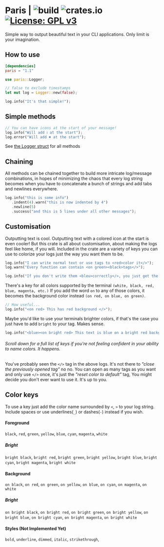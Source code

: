 # Paris | ![build](https://github.com/SirTheViking/logger/workflows/build/badge.svg) ![crates.io](https://img.shields.io/crates/v/paris.svg) [![License: GPL v3](https://img.shields.io/badge/License-GPLv3-blue.svg)](https://www.gnu.org/licenses/gpl-3.0)
Simple way to output beautiful text in your
CLI applications. Only limit is your imagination.


## How to use
```toml
[dependencies]
paris = "1.1"
```

```rust
use paris::Logger;

// false to exclude timestamps
let mut log = Logger::new(false);

log.info("It's that simple!");
```


## Simple methods
```rust
// You can have icons at the start of your message!
log.info("Will add ℹ at the start");
log.error("Will add ✖ at the start");
```
See [the Logger struct](https://docs.rs/paris/) for all methods


## Chaining
All methods can be chained together to build more intricate
log/message combinations, in hopes of minimizing the chaos
that every log string becomes when you have to concatenate
a bunch of strings and add tabs and newlines everywhere.
```rust
log.info("this is some info")
   .indent(4).warn("this is now indented by 4")
   .newline(5)
   .success("and this is 5 lines under all other messages");
```


## Customisation
Outputting text is cool. Outputting text with a colored icon
at the start is even cooler! But this crate is all about
customisation, about making the logs feel like home, if you will.
Included in the crate are a variety of keys you can use
to colorize your logs just the way you want them to be.
```rust
log.info("I can write normal text or use tags to <red>color it</>");
log.warn("Every function can contain <on green><black>tags</>");

log.info("If you don't write them <bleu>correctly</>, you just get the default colors");
```

There's a key for all colors supported by the terminal `(white, black, red, blue, magenta, etc.)`
If you add the word `on` to any of those colors, it becomes the
background color instead `(on red, on blue, on green)`.
```rust
// How useful...
log.info("<on red> This has red background </>");
```

Maybe you'd like to use your terminals brighter colors, if that's the case
you just have to add `bright` to your tag. Makes sense.
```rust
log.info("<blue><on bright red> This text is blue on a bright red background</> it's a pain");
```

###### Scroll down for a full list of keys if you're not feeling confident in your ability to name colors. It happens.

You've probably seen the `</>` tag in the above logs. It's not there to
_"close the previously opened tag"_ no no. You can open as many tags as you want
and only use `</>` once, it's just the _"reset color to default"_ tag, You might
decide you don't ever want to use it. It's up to you.


## Color keys
To use a key just add the color name surrounded by `<`, `>` to your log string. Include spaces
or use underlines(`_`) or dashes(`-`) instead if you wish.

#### Foreground
`black`, `red`, `green`, `yellow`, `blue`, `cyan`, `magenta`, `white`

##### Bright
`bright black`, `bright red`, `bright green`, `bright yellow`, `bright blue`, `bright cyan`, `bright magenta`,
 `bright white`


#### Background
`on black`, `on red`, `on green`, `on yellow`, `on blue`, `on cyan`, `on magenta`, `on white`

##### Bright
`on bright black`, `on bright red`, `on bright green`, `on bright yellow`, `on bright blue`, `on bright cyan`, 
`on bright magenta`, `on bright white`

#### Styles (Not Implemented Yet)
`bold`, `underline`, `dimmed`, `italic`, `strikethrough`,  
